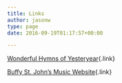 ```yaml
---
title: Links
author: jasonw
type: page
date: 2016-09-19T01:17:57+00:00

---
```

[Wonderful Hymns of Yesteryear][1]{.link}

[Buffy St. John&#8217;s Music Website][2]{.link}

 [1]: http://cyberhymnal.org/
 [2]: http://buffystjohn.com/